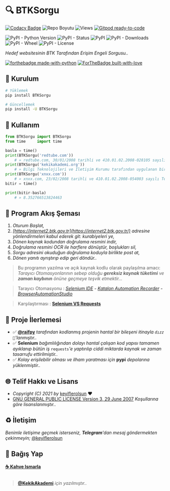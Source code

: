 # 🔍 BTKSorgu

[![Codacy Badge](https://app.codacy.com/project/badge/Grade/bc0a52a9b57f4c29930cbd6c796f9a8b)](https://www.codacy.com/gh/keyiflerolsun/BTKSorgu/dashboard?utm_source=github.com&amp;utm_medium=referral&amp;utm_content=keyiflerolsun/BTKSorgu&amp;utm_campaign=Badge_Grade) ![Repo Boyutu](https://img.shields.io/github/repo-size/keyiflerolsun/BTKSorgu) ![Views](https://hits.seeyoufarm.com/api/count/incr/badge.svg?url=https://github.com/keyiflerolsun/BTKSorgu&title=Profile%20Views) [![Gitpod ready-to-code](https://img.shields.io/badge/Gitpod-ready--to--code-blue?logo=gitpod)](https://gitpod.io/#https://github.com/keyiflerolsun/BTKSorgu)

![PyPI - Python Version](https://img.shields.io/pypi/pyversions/BTKSorgu)
![PyPI - Status](https://img.shields.io/pypi/status/BTKSorgu)
![PyPI](https://img.shields.io/pypi/v/BTKSorgu)
![PyPI - Downloads](https://img.shields.io/pypi/dm/BTKSorgu)
![PyPI - Wheel](https://img.shields.io/pypi/wheel/BTKSorgu)
![PyPI - License](https://img.shields.io/pypi/l/BTKSorgu)

*Hedef websitesinin BTK Tarafından Erişim Engeli Sorgusu..*

[![forthebadge made-with-python](http://ForTheBadge.com/images/badges/made-with-python.svg)](https://www.python.org/)
[![ForTheBadge built-with-love](http://ForTheBadge.com/images/badges/built-with-love.svg)](https://GitHub.com/keyiflerolsun/)

## 🚀 Kurulum

```bash
# Yüklemek
pip install BTKSorgu

# Güncellemek
pip install -U BTKSorgu
```

## 📝 Kullanım

```python
from BTKSorgu import BTKSorgu
from time     import time

basla = time()
print(BTKSorgu('redtube.com'))
    # » redtube.com, 30/01/2008 tarihli ve 410.01.02.2008-028105 sayılı Telekomünikasyon İletişim Başkanlığı kararıyla erişime engellenmiştir.
print(BTKSorgu('kekikakademi.org'))
    # » Bilgi Teknolojileri ve İletişim Kurumu tarafından uygulanan bir karar bulunamadı.
print(BTKSorgu('xnxx.com'))
    # » xnxx.com, 23/02/2008 tarihli ve 410.01.02.2008-054003 sayılı Telekomünikasyon İletişim Başkanlığı kararıyla erişime engellenmiştir.
bitir = time()

print(bitir-basla)
    # » 8.352766513824463
```

## 🔖 Program Akış Şeması

1. *Oturum Başlat,*
2. *[https://internet2.btk.gov.tr](https://internet2.btk.gov.tr/) adresine yönlendirmeleri kabul ederek git: kurabiyeleri ye,*
3. *Dönen kaynak kodundan doğrulama resmini indir,*
4. *Doğrulama resmini OCR ile harflere dönüştür, boşlukları sil,*
5. *Sorgu adresini okuduğun doğrulama koduyla birlikte post at,*
6. *Dönen yanıtı ayrıştırıp edip geri döndür..*

> Bu programın yazılma ve açık kaynak kodlu olarak paylaşılma amacı: _Tarayıcı Otomasyonlarının sebep olduğu  **gereksiz kaynak tüketimi** ve  **zaman kaybının**  önüne geçmeye teşvik etmektir…_

> Tarayıcı Otomasyonu : [_Selenium IDE_](https://www.selenium.dev/selenium-ide/) _**-**_ [_Katalon Automation Recorder_](https://www.katalon.com/resources-center/blog/katalon-automation-recorder/) _**-**_ [_BrowserAutomationStudio_](https://bablosoft.com/shop/BrowserAutomationStudio)

> Karşılaştırması : **[Selenium VS Requests](https://www.r10.net/off-topic/2751412-selenium-vs-requests.html)**

## 📝 Proje İlerlemesi

- ✅ **[@raifpy](https://github.com/raifpy)** *tarafından kodlanmış projenin hantal bir bileşeni itinayla `dızz 🐍`'lanmıştır..*
- ✅ **Selenium** *bağımlılığından dolayı hantal çalışan kod yapısı tamamen ayıklanıp bütün iş* `requests`*'e yaptırılıp ciddi miktarda kaynak ve zaman tasarrufu ettirilmiştir..*
- ✅ *Kolay erişilebilir olması ve ilham yaratması için* **pypi** *depolarına yüklenmiştir..*

## 🌐 Telif Hakkı ve Lisans

* *Copyright (C) 2021 by* [keyiflerolsun](https://github.com/keyiflerolsun) ❤️️
* [GNU GENERAL PUBLIC LICENSE Version 3, 29 June 2007](https://github.com/keyiflerolsun/keyifUserBot/blob/master/LICENSE) *Koşullarına göre lisanslanmıştır..*

## ♻️ İletişim

*Benimle iletişime geçmek isterseniz, **Telegram**'dan mesaj göndermekten çekinmeyin;* [@keyiflerolsun](https://t.me/keyiflerolsun)

## 💸 Bağış Yap

**[☕️ Kahve Ismarla](https://KekikAkademi.org/Kahve)**

##

> **[@KekikAkademi](https://t.me/KekikAkademi)** *için yazılmıştır..*
